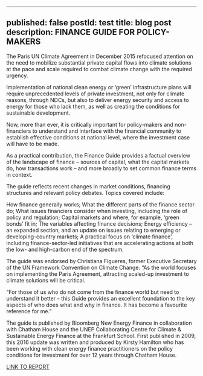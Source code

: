 
---
published: false 
postId: test
title: blog post
description: FINANCE GUIDE FOR POLICY-MAKERS
---

The Paris UN Climate Agreement in December 2015 refocused attention on the need to mobilize substantial private capital flows into climate solutions at the pace and scale required to combat climate change with the required urgency.

Implementation of national clean energy or ‘green’ infrastructure plans will require unprecedented levels of private investment, not only for climate reasons, through NDCs, but also to deliver energy security and access to energy for those who lack them, as well as creating the conditions for sustainable development.

Now, more than ever, it is critically important for policy-makers and non-financiers to understand and interface with the financial community to establish effective conditions at national level, where the investment case will have to be made.

As a practical contribution, the Finance Guide provides a factual overview of the landscape of finance – sources of capital, what the capital markets do, how transactions work – and more broadly to set common finance terms in context.

The guide reflects recent changes in market conditions, financing structures and relevant policy debates. Topics covered include:

How finance generally works;
What the different parts of the finance sector do;
What issues financiers consider when investing, including the role of policy and regulation;
Capital markets and where, for example, ‘green bonds’ fit in;
The variables affecting finance decisions;
Energy efficiency – an expanded section, and an update on issues relating to emerging or developing-country markets;
A practical focus on ‘climate finance’, including finance-sector-led initiatives that are accelerating actions at both the low- and high-carbon end of the spectrum.

The guide was endorsed by Christiana Figueres, former Executive Secretary of the UN Framework Convention on Climate Change: “As the world focuses on implementing the Paris Agreement, attracting scaled-up investment to climate solutions will be critical.

“For those of us who do not come from the finance world but need to understand it better – this Guide provides an excellent foundation to the key aspects of who does what and why in finance. It has become a favourite reference for me.”

The guide is published by Bloomberg New Energy Finance in collaboration with Chatham House and the UNEP Collaborating Centre for Climate & Sustainable Energy Finance at the Frankfurt School. First published in 2009, this 2016 update was written and produced by Kirsty Hamilton who has been working with clean energy finance practitioners on the policy conditions for investment for over 12 years through Chatham House.

[LINK TO REPORT](https://data.bloomberglp.com/bnef/sites/4/2016/08/Finance-Guide-for-Policymakers-RE-GreenInfra-August-2016.pdf)
